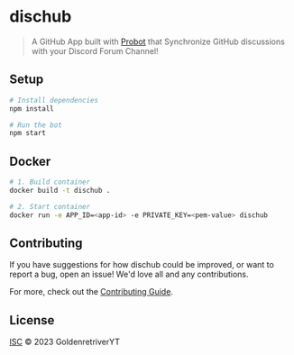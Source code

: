 # dischub

> A GitHub App built with [Probot](https://github.com/probot/probot) that Synchronize GitHub discussions with your Discord Forum Channel!

## Setup

```sh
# Install dependencies
npm install

# Run the bot
npm start
```

## Docker

```sh
# 1. Build container
docker build -t dischub .

# 2. Start container
docker run -e APP_ID=<app-id> -e PRIVATE_KEY=<pem-value> dischub
```

## Contributing

If you have suggestions for how dischub could be improved, or want to report a bug, open an issue! We'd love all and any contributions.

For more, check out the [Contributing Guide](CONTRIBUTING.md).

## License

[ISC](LICENSE) © 2023 GoldenretriverYT
